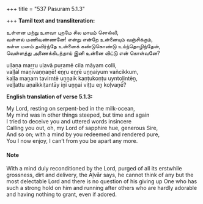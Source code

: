 +++
title = "537 Pasuram 5.1.3"

+++
**Tamil text and transliteration:**

உள்ளன மற்று உளவா புறமே சில மாயம் சொல்லி,  
வள்ளல் மணிவண்ணனே! என்று என்றே உன்னையும் வஞ்சிக்கும்,  
கள்ள மனம் தவிர்ந்தே உன்னைக் கண்டுகொண்டு உய்ந்தொழிந்தேன்,  
வெள்ளத்து அணைக்கிடந்தாய் இனி உன்னை விட்டு என் கொள்வனே?

uḷḷaṉa maṟṟu uḷavā puṟamē cila māyam colli,  
vaḷḷal maṇivaṇṇaṉē! eṉṟu eṉṟē uṉṉaiyum vañcikkum,  
kaḷḷa maṉam tavirntē uṉṉaik kaṇṭukoṇṭu uyntoḻintēṉ,  
veḷḷattu aṇaikkiṭantāy iṉi uṉṉai viṭṭu eṉ koḷvaṉē?

**English translation of verse 5.1.3:**

My Lord, resting on serpent-bed in the milk-ocean,  
My mind was in other things steeped, but time and again  
I tried to deceive you and uttered words insincere  
Calling you out, oh, my Lord of sapphire hue, generous Sire,  
And so on; with a mind by you redeemed and rendered pure,  
You I now enjoy, I can’t from you be apart any more.

#### Note

With a mind duly reconditioned by the Lord, purged of all its erstwhile grossness, dirt and delivery, the Āḻvār says, he cannot think of any but the most delectable Lord and there is no question of his giving up One who has such a strong hold on him and running after others who are hardly adorable and having nothing to grant, even if adored.


